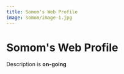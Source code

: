 ```yaml
---
title: Somom's Web Profile
image: somom/image-1.jpg
---
```


# Somom's Web Profile

Description is **on-going**